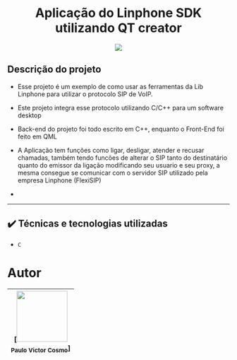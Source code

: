 <h1 align="center">Aplicação do Linphone SDK utilizando QT creator</h1>

<p align="center">
<img src="http://img.shields.io/static/v1?label=STATUS&message=CONCLUIDO&color=GREEN&style=for-the-badge"/>
</p>

## Descrição do projeto 

- Esse projeto é um exemplo de como usar as ferramentas da Lib Linphone para utilizar o protocolo SIP de VoIP.

- Este projeto integra esse protocolo utilizando C/C++ para um software desktop

- Back-end do projeto foi todo escrito em C++, enquanto o Front-End foi feito em QML

- A Aplicação tem funções como ligar, desligar, atender e recusar chamadas, também tendo funcões de alterar o SIP tanto do destinatário quanto do emissor da ligação modificando seu usuario e seu proxy, a mesma consegue se comunicar com o servidor SIP utilizado pela empresa Linphone (FlexiSIP) 
- 
----

## ✔️ Técnicas e tecnologias utilizadas

- ``C``

# Autor

| [<img src="https://avatars.githubusercontent.com/u/114295733?v=4" width=115><br><sub>Paulo Victor Cosmo</sub>]
| :---: |

